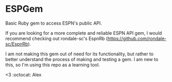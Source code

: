ESPGem
======

Basic Ruby gem to access ESPN's public API.

If you are looking for a more complete and reliable ESPN API gem, I would recommend
checking out rondale-sc's EspnRb (https://github.com/rondale-sc/EspnRb).

I am not making this gem out of need for its functionality, but rather to better understand the process of making and testing a gem. I am new to this, so I'm using this repo as a learning tool.

<3 :octocat:
Alex
